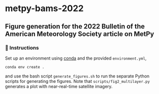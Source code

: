 # metpy-bams-2022
## Figure generation for the 2022 Bulletin of the American Meteorology Society article on MetPy

### :open_book: Instructions
Set up an environment using [conda](https://docs.conda.io/en/latest/miniconda.html) and the provided `environment.yml`,
```shell
conda env create .
```
and use the bash script `generate_figures.sh` to run the separate Python scripts for generating the figures. Note that `scripts/fig2_multilayer.py` generates a plot with near-real-time satellite imagery.
